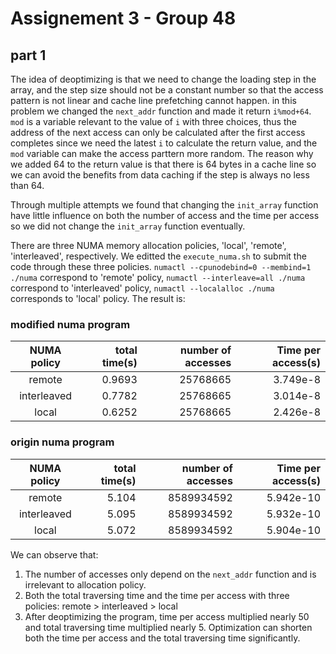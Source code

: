 # Assignement 3 - Group 48

## part 1

The idea of deoptimizing is that we need to change the loading step in the array, and the step size should not be a constant number so that the access pattern is not linear and cache line prefetching cannot happen. in this problem we changed the `next_addr` function and made it return `i%mod+64`. `mod` is a variable relevant to the value of `i` with three choices, thus the address of the next access can only be calculated after the first access completes since we need the latest `i` to calculate the return value, and the `mod` variable can make the access parttern more random. The reason why we added 64 to the return value is that there is 64 bytes in a cache line so we can avoid the benefits from data caching if the step is always no less than 64.

Through multiple attempts we found that changing the `init_array` function have little influence on both the number of access and the time per access so we did not change the `init_array` function eventually.

There are three NUMA memory allocation policies, 'local', 'remote', 'interleaved', respectively. We editted the `execute_numa.sh` to submit the code through these three policies. `numactl --cpunodebind=0 --membind=1 ./numa` correspond to 'remote' policy, `numactl --interleave=all ./numa` correspond to 'interleaved' policy, `numactl --localalloc ./numa` corresponds to 'local' policy. The result is:

### modified numa program

| NUMA policy | total time(s) | number of accesses |  Time per access(s) |
|:-----------:|--------------:|-------------------:|--------------------:|
|remote       |0.9693         |25768665            |3.749e-8             |
|interleaved  |0.7782         |25768665            |3.014e-8             |
|local        |0.6252         |25768665            |2.426e-8             |

### origin numa program

| NUMA policy | total time(s) | number of accesses |  Time per access(s) |
|:-----------:|--------------:|-------------------:|--------------------:|
|remote       |5.104          |8589934592          |5.942e-10            |
|interleaved  |5.095          |8589934592          |5.932e-10            |
|local        |5.072          |8589934592          |5.904e-10            |

We can observe that:

1. The number of accesses only depend on the `next_addr` function and is irrelevant to allocation policy.
2. Both the total traversing time and the time per access with three policies: remote > interleaved > local
3. After deoptimizing the program, time per access multiplied nearly 50 and total traversing time multiplied nearly 5. Optimization can shorten both the time per access and the total traversing time significantly.




